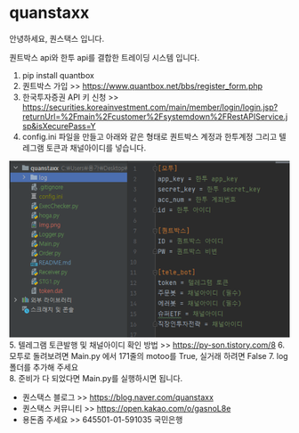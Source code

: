 # quanstaxx

안녕하세요, 퀀스택스 입니다. 

퀀트박스 api와 한투 api를 결합한 트레이딩 시스템 입니다. 

1. pip install quantbox
2. 퀀트박스 가입 >> https://www.quantbox.net/bbs/register_form.php
3. 한국투자증권 API 키 신청 >> https://securities.koreainvestment.com/main/member/login/login.jsp?returnUrl=%2Fmain%2Fcustomer%2Fsystemdown%2FRestAPIService.jsp&isXecurePass=Y
4. config.ini 파일을 만들고 아래와 같은 형태로 퀀트박스 계정과 한투계정 그리고 텔레그램 토큰과 채널아이디를 넣습니다. 

![img_1.png](img_1.png)
5. 텔레그램 토큰발행 및 채널아이디 확인 방법 >> https://py-son.tistory.com/8
6. 모투로 돌려보려면 Main.py 에서 171줄의 motoo를 True, 실거래 하려면 False
7. log 폴더를 추가해 주세요   
8. 준비가 다 되었다면 Main.py를 실행하시면 됩니다. 
   
- 퀀스택스 블로그 >> https://blog.naver.com/quanstaxx
- 퀀스택스 커뮤니티 >> https://open.kakao.com/o/gasnoL8e
- 용돈좀 주세요 >> 645501-01-591035 국민은행